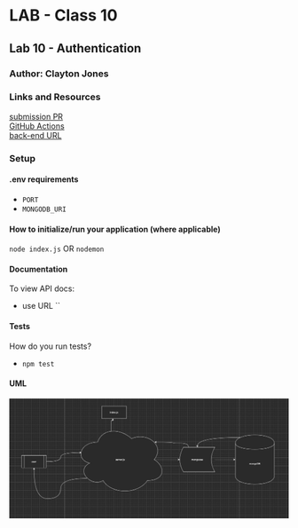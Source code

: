 # LAB - Class 10
## Lab 10 - Authentication
### Author: Clayton Jones

### Links and Resources  

[submission PR](https://github.com/claytonjones-401n16/lab-10/pull/1)  
[GitHub Actions](https://github.com/claytonjones-401n16/lab-10/actions)  
[back-end URL](https://js-401n16-authentication.herokuapp.com/)  

### Setup  

#### .env requirements 

- `PORT`
- `MONGODB_URI`
  
#### How to initialize/run your application (where applicable)
`node index.js` OR
`nodemon`

#### Documentation   
To view API docs:
- use URL ``
  
#### Tests  

How do you run tests?
- `npm test`

#### UML  

![lab 10 UML](./assets/lab-10-UML.png)